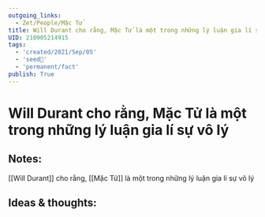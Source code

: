 ```yaml
---
outgoing_links:
  - Zet/People/Mặc Tử
title: Will Durant cho rằng, Mặc Tử là một trong những lý luận gia lí sự vô lý
UID: 210905214915
tags:
  - 'created/2021/Sep/05'
  - 'seed🥜'
  - 'permanent/fact'
publish: True
---
```

# Will Durant cho rằng, Mặc Tử là một trong những lý luận gia lí sự vô lý

## Notes:
[[Will Durant]] cho rằng, [[Mặc Tử]] là một trong những lý luận gia lí sự vô lý

## Ideas & thoughts:
